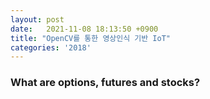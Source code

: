 ```yaml
---
layout: post
date:   2021-11-08 18:13:50 +0900
title: "OpenCV를 통한 영상인식 기반 IoT"
categories: '2018'
---
```


### What are options, futures and stocks?
